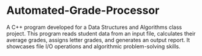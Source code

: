 # Automated-Grade-Processor
A C++ program developed for a Data Structures and Algorithms class project. This program reads student data from an input file, calculates their average grades, assigns letter grades, and generates an output report. It showcases file I/O operations and algorithmic problem-solving skills.
